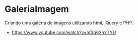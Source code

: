# GaleriaImagem
Criando uma galeria de imagens utilizando html, jQuery e PHP.

- https://www.youtube.com/watch?v=hf3q63h2TYU
